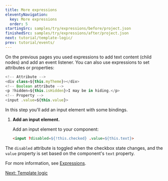 ```yaml
---
title: More expressions
eleventyNavigation:
  key: More expressions
  order: 5
startingSrc: samples/try/expressions/before/project.json
finishedSrc: samples/try/expressions/after/project.json
next: tutorial/template-logic/
prev: tutorial/events/
---
```


On the previous pages you used expressions to add text content (child nodes) and add an event listener. You can also use expressions to set attributes or properties:

```js
<!-- Attribute -->
<div class=${this.myTheme}></div>
<!-- Boolean attribute -->
<p ?hidden=${this.isHidden}>I may be in hiding.</p>
<!-- Property -->
<input .value=${this.value}>
```

In this step you'll add an input element with some bindings.

1. **Add an input element.**

    Add an input element to your component:

    ```html
    <input ?disabled=${!this.checked} .value=${this.text}>
    ```

The `disabled` attribute is toggled when the checkbox state changes, and the `value` property is set based on the component's `text` property.

For more information, see [Expressions](/guide/templates/expressions/).

[Next: Template logic](/tutorial/template-logic/)

